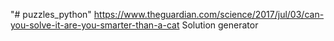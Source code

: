 "# puzzles_python" 
https://www.theguardian.com/science/2017/jul/03/can-you-solve-it-are-you-smarter-than-a-cat Solution generator

